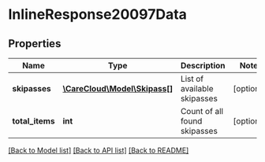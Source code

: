 # InlineResponse20097Data

## Properties
Name | Type | Description | Notes
------------ | ------------- | ------------- | -------------
**skipasses** | [**\CareCloud\Model\Skipass[]**](Skipass.md) | List of available skipasses | [optional] 
**total_items** | **int** | Count of all found skipasses | [optional] 

[[Back to Model list]](../../README.md#documentation-for-models) [[Back to API list]](../../README.md#documentation-for-api-endpoints) [[Back to README]](../../README.md)

